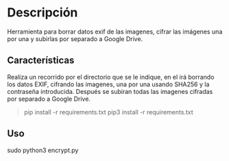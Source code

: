 # Descripción

Herramienta para borrar datos exif de las imagenes, cifrar las imágenes una por una y subirlas por separado a Google Drive.

## Características

Realiza un recorrido por el directorio que se le indique, en el irá borrando los datos EXIF, cifrando las imagenes, una por una usando SHA256 y la contraseña introducida. Después se subiran todas las imagenes cifradas por separado a Google Drive.

> pip install -r requirements.txt
> pip3 install -r requirements.txt

## Uso
sudo python3 encrypt.py

